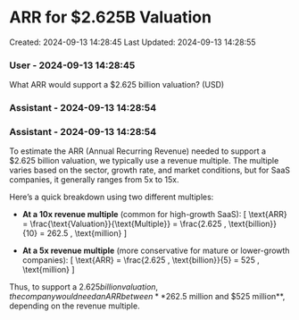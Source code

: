 # ARR for $2.625B Valuation

Created: 2024-09-13 14:28:45
Last Updated: 2024-09-13 14:28:55

### User - 2024-09-13 14:28:45

What ARR would support a $2.625 billion valuation? (USD)

### Assistant - 2024-09-13 14:28:54



### Assistant - 2024-09-13 14:28:54

To estimate the ARR (Annual Recurring Revenue) needed to support a $2.625 billion valuation, we typically use a revenue multiple. The multiple varies based on the sector, growth rate, and market conditions, but for SaaS companies, it generally ranges from 5x to 15x.

Here’s a quick breakdown using two different multiples:

- **At a 10x revenue multiple** (common for high-growth SaaS):
  \[
  \text{ARR} = \frac{\text{Valuation}}{\text{Multiple}} = \frac{2.625 \, \text{billion}}{10} = 262.5 \, \text{million}
  \]

- **At a 5x revenue multiple** (more conservative for mature or lower-growth companies):
  \[
  \text{ARR} = \frac{2.625 \, \text{billion}}{5} = 525 \, \text{million}
  \]

Thus, to support a $2.625 billion valuation, the company would need an ARR between **$262.5 million and $525 million**, depending on the revenue multiple.

